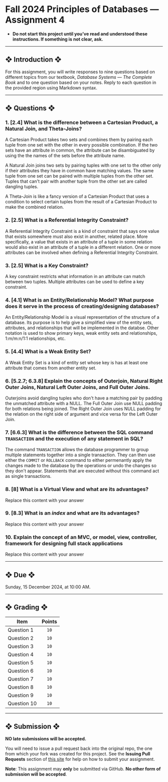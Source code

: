 # Fall 2024 Principles of Databases — Assignment 4

* **Do not start this project until you’ve read and understood these instructions. If something is not clear, ask.**

---

## ❖ Introduction ❖

For this assignment, you will write responses to nine questions based on different topics from our textbook, *Database Systems — The Complete Book* and to one question based on your notes. Reply to each question in the provided region using Markdown syntax.

---

## ❖ Questions ❖

### 1. [2.4] What is the difference between a Cartesian Product, a Natural Join, and Theta-Joins?

A Cartesian Product takes two sets and combines them by pairing each tuple from one set with the other in every possible combination. 
If the two sets have an attribute in common, the attribute can be disambiguated by using the the names of the sets before the attribute name. 

A Natural Join joins two sets by pairing tuples with one set to the other only if their attributes they have in common have matching values. 
The same tuple from one set can be paired with multiple tuples from the other set. 
Tuples that can't pair with another tuple from the other set are called dangling tuples. 

A Theta-Join is like a fancy version of a Cartesian Product that uses a condition to select certain tuples from the result of a Cartesian
Product to make the combined relation. 

### 2. [2.5] What is a Referential Integrity Constraint?

A Referential Integrity Constraint is a kind of constraint that says one value that exists somewhere must also exist in another, related place.
More specifically, a value that exists in an attribute of a tuple in some relation would also exist in an attribute of a tuple in a different 
relation. 
One or more attributes can be involved when defining a Referential Integrity Constraint. 

###  3. [2.5] What is a Key Constraint?

A key constraint restricts what information in an attribute can match between two tuples. Multiple attributes can be used to define a key constraint. 

### 4. [4.1] What is an Entity/Relationship Model? What purpose does it serve in the process of creating/designing databases?

An Entity/Relationship Model is a visual representation of the structure of a database. Its purpose is to help give a simplified view of the entity sets, attributes, and relationships
that will be implemented in the databse. Other notation is used to show primary keys, weak entity sets and relationships, 1:m/m:n/1:1 relationships, etc.   

### 5. [4.4] What is a Weak Entity Set?

A Weak Entity Set is a kind of entity set whose key is has at least one attribute that comes from another entity set. 

### 6. [5.2.7; 6.3.8] Explain the concepts of Outerjoin, Natural Right Outer Joins, Natural Left Outer Joins, and Full Outer Joins.

Outerjoins avoid dangling tuples who don't have a matching pair by padding the unmatched attribute with a NULL. The Full Outer Join use NULL padding for both relations being joined. The Right 
Outer Join uses NULL padding for the relation on the right side of argument and vice versa for the Left Outer Join.

### 7. [6.6.3] What is the difference between the SQL command `TRANSACTION` and the execution of any statement in SQL?

The command `TRANSACTION` allows the database programmer to group multiple statements together into a single transaction. They can then use either the `COMMIT`
or `ROLLBACK` command to either permenantly apply the changes made to the database by the operations or undo the changes so they don't appear. 
Statements that are executed without this command act as single transactions. 

### 8. [8] What is a Virtual View and what are its advantages?

Replace this content with your answer

### 9. [8.3] What is an *index* and what are its advantages?

Replace this content with your answer

### 10. Explain the concept of an MVC, or model, view, controller, framework for designing full stack applications

Replace this content with your answer

---

## ❖ Due ❖

Sunday, 15 December 2024, at 10:00 AM.

---

## ❖ Grading ❖

| Item        | Points |
|-------------|:------:|
| Question 1  | `10`   |
| Question 2  | `10`   |
| Question 3  | `10`   |
| Question 4  | `10`   |
| Question 5  | `10`   |
| Question 6  | `10`   |
| Question 7  | `10`   |
| Question 8  | `10`   |
| Question 9  | `10`   |
| Question 10 | `10`   |

---

## ❖ Submission ❖

**NO late submissions will be accepted.**

You will need to issue a pull request back into the original repo, the one from which your fork was created for this project. See the **Issuing Pull Requests** section of [this site](http://code-warrior.github.io/tutorials/git/github/index.html) for help on how to submit your assignment.

**Note**: This assignment may **only** be submitted via GitHub. **No other form of submission will be accepted**.
